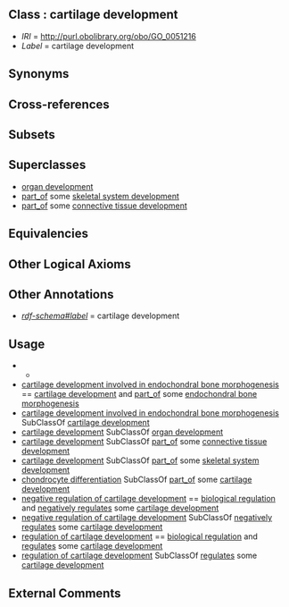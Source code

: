 
## Class : cartilage development

 * *IRI* = http://purl.obolibrary.org/obo/GO_0051216
 * *Label* = cartilage development

## Synonyms


## Cross-references


## Subsets


## Superclasses

 * [organ development](../../GO/13/GO_0048513.md)
 * [part_of](../../BFO/50/BFO_0000050.md) some [skeletal system development](../../GO/01/GO_0001501.md)
 * [part_of](../../BFO/50/BFO_0000050.md) some [connective tissue development](../../GO/48/GO_0061448.md)

## Equivalencies


## Other Logical Axioms


## Other Annotations

 * *[rdf-schema#label](../../el/rdf-schema#label.md)* = cartilage development

## Usage

 * -
 * [cartilage development involved in endochondral bone morphogenesis](../../GO/51/GO_0060351.md) == [cartilage development](../../GO/16/GO_0051216.md) and [part_of](../../BFO/50/BFO_0000050.md) some [endochondral bone morphogenesis](../../GO/50/GO_0060350.md)
 * [cartilage development involved in endochondral bone morphogenesis](../../GO/51/GO_0060351.md) SubClassOf [cartilage development](../../GO/16/GO_0051216.md)
 * [cartilage development](../../GO/16/GO_0051216.md) SubClassOf [organ development](../../GO/13/GO_0048513.md)
 * [cartilage development](../../GO/16/GO_0051216.md) SubClassOf [part_of](../../BFO/50/BFO_0000050.md) some [connective tissue development](../../GO/48/GO_0061448.md)
 * [cartilage development](../../GO/16/GO_0051216.md) SubClassOf [part_of](../../BFO/50/BFO_0000050.md) some [skeletal system development](../../GO/01/GO_0001501.md)
 * [chondrocyte differentiation](../../GO/62/GO_0002062.md) SubClassOf [part_of](../../BFO/50/BFO_0000050.md) some [cartilage development](../../GO/16/GO_0051216.md)
 * [negative regulation of cartilage development](../../GO/37/GO_0061037.md) == [biological regulation](../../GO/07/GO_0065007.md) and [negatively regulates](../../RO/12/RO_0002212.md) some [cartilage development](../../GO/16/GO_0051216.md)
 * [negative regulation of cartilage development](../../GO/37/GO_0061037.md) SubClassOf [negatively regulates](../../RO/12/RO_0002212.md) some [cartilage development](../../GO/16/GO_0051216.md)
 * [regulation of cartilage development](../../GO/35/GO_0061035.md) == [biological regulation](../../GO/07/GO_0065007.md) and [regulates](../../RO/11/RO_0002211.md) some [cartilage development](../../GO/16/GO_0051216.md)
 * [regulation of cartilage development](../../GO/35/GO_0061035.md) SubClassOf [regulates](../../RO/11/RO_0002211.md) some [cartilage development](../../GO/16/GO_0051216.md)

## External Comments

